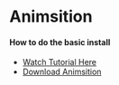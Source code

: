 <!--
GitHub Markdown System:
https://help.github.com/articles/markdown-basics/
https://guides.github.com/features/mastering-markdown/
-->

# Animsition

#### How to do the basic install

- [Watch Tutorial Here](#)
- [Download Animsition](http://git.blivesta.com/animsition/)


<!--
New sections:
####Start New File
```
javascript
```
-->
